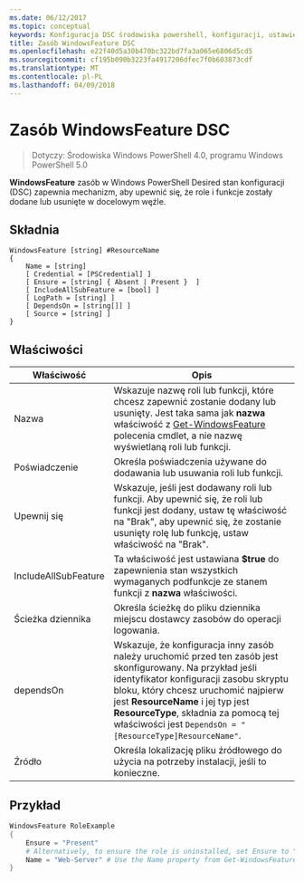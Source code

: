 ```yaml
---
ms.date: 06/12/2017
ms.topic: conceptual
keywords: Konfiguracja DSC środowiska powershell, konfiguracji, ustawienia
title: Zasób WindowsFeature DSC
ms.openlocfilehash: e22f40d5a30b470bc322bd7fa3a065e6806d5cd5
ms.sourcegitcommit: cf195b090b3223fa4917206dfec7f0b603873cdf
ms.translationtype: MT
ms.contentlocale: pl-PL
ms.lasthandoff: 04/09/2018
---
```

# <a name="dsc-windowsfeature-resource"></a>Zasób WindowsFeature DSC

> Dotyczy: Środowiska Windows PowerShell 4.0, programu Windows PowerShell 5.0

**WindowsFeature** zasób w Windows PowerShell Desired stan konfiguracji (DSC) zapewnia mechanizm, aby upewnić się, że role i funkcje zostały dodane lub usunięte w docelowym węźle.

## <a name="syntax"></a>Składnia

```
WindowsFeature [string] #ResourceName
{
    Name = [string]
    [ Credential = [PSCredential] ]
    [ Ensure = [string] { Absent | Present }  ]
    [ IncludeAllSubFeature = [bool] ]
    [ LogPath = [string] ]
    [ DependsOn = [string[]] ]
    [ Source = [string] ]
}
```

## <a name="properties"></a>Właściwości

|  Właściwość  |  Opis   |
|---|---|
| Nazwa| Wskazuje nazwę roli lub funkcji, które chcesz zapewnić zostanie dodany lub usunięty. Jest taka sama jak __nazwa__ właściwość z [Get-WindowsFeature](/powershell/module/servermanager/Get-WindowsFeature) polecenia cmdlet, a nie nazwę wyświetlaną roli lub funkcji.|
| Poświadczenie| Określa poświadczenia używane do dodawania lub usuwania roli lub funkcji.|
| Upewnij się| Wskazuje, jeśli jest dodawany roli lub funkcji. Aby upewnić się, że roli lub funkcji jest dodany, ustaw tę właściwość na "Brak", aby upewnić się, że zostanie usunięty rolę lub funkcję, ustaw właściwość na "Brak".|
| IncludeAllSubFeature| Ta właściwość jest ustawiana __$true__ do zapewnienia stan wszystkich wymaganych podfunkcje ze stanem funkcji z __nazwa__ właściwości.|
| Ścieżka dziennika| Określa ścieżkę do pliku dziennika miejscu dostawcy zasobów do operacji logowania.|
| dependsOn| Wskazuje, że konfiguracja inny zasób należy uruchomić przed ten zasób jest skonfigurowany. Na przykład jeśli identyfikator konfiguracji zasobu skryptu bloku, który chcesz uruchomić najpierw jest __ResourceName__ i jej typ jest __ResourceType__, składnia za pomocą tej właściwości jest `DependsOn = "[ResourceType]ResourceName"`.|
| Źródło| Określa lokalizację pliku źródłowego do użycia na potrzeby instalacji, jeśli to konieczne.|

## <a name="example"></a>Przykład
```powershell
WindowsFeature RoleExample
{
    Ensure = "Present"
    # Alternatively, to ensure the role is uninstalled, set Ensure to "Absent"
    Name = "Web-Server" # Use the Name property from Get-WindowsFeature
}
```